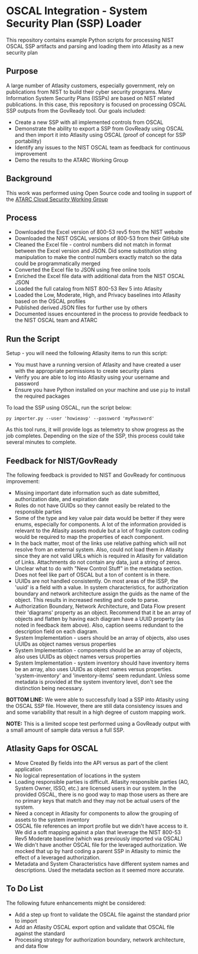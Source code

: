 # OSCAL Integration - System Security Plan (SSP) Loader

This repository contains example Python scripts for processing NIST OSCAL SSP artifacts and parsing and loading them into Atlasity as a new security plan

## Purpose

A large number of Atlasity customers, especially government, rely on publications from NIST to build their cyber security programs.  Many Information System Security Plans (ISSPs) are based on NIST related publications.  In this case, this repository is focused on processing OSCAL SSP outputs from the GovReady tool.  Our goals included:

- Create a new SSP with all implemented controls from OSCAL
- Demonstrate the ability to export a SSP from GovReady using OSCAL and then import it into Atlasity using OSCAL (proof of concept for SSP portability)
- Identify any issues to the NIST OSCAL team as feedback for continuous improvement
- Demo the results to the ATARC Working Group

## Background

This work was performed using Open Source code and tooling in support of the [ATARC Cloud Security Working Group](https://atarc.org/working-groups/cloud-working-group/#:~:text=The%20ATARC%20Cloud%20Working%20Group,the%20Federal%20cloud%20%26%20infrastructure%20community.)

## Process

- Downloaded the Excel version of 800-53 rev5 from the NIST website
- Downloaded the NIST OSCAL versions of 800-53 from their GitHub site
- Cleaned the Excel file - control numbers did not match in format between the Excel version and JSON.  Did some substitution string manipulation to make the control numbers exactly match so the data could be programmatically merged
- Converted the Excel file to JSON using free online tools
- Enriched the Excel file data with additional data from the NIST OSCAL JSON
- Loaded the full catalog from NIST 800-53 Rev 5 into Atlasity
- Loaded the Low, Moderate, High, and Privacy baselines into Atlasity based on the OSCAL profiles
- Published derived JSON files for further use by others
- Documented issues encountered in the process to provide feedback to the NIST OSCAL team and ATARC

## Run the Script

Setup - you will need the following Atlasity items to run this script:

- You must have a running version of Atlasity and have created a user with the appropriate permissions to create security plans
- Verify you are able to log into Atlasity using your username and password
- Ensure you have Python installed on your machine and use `pip` to install the required packages

To load the SSP using OSCAL, run the script below:

`py importer.py --user 'howieavp' --password 'myPassword'`

As this tool runs, it will provide logs as telemetry to show progress as the job completes.  Depending on the size of the SSP, this process could take several minutes to complete.

## Feedback for NIST/GovReady

The following feedback is provided to NIST and GovReady for continuous improvement:

- Missing important date information such as date submitted, authorization date, and expiration date
- Roles do not have GUIDs so they cannot easily be related to the responsible parties
- Some of the type and key value pair data would be better if they were enums, especially for components.  A lot of the information provided is relevant to the Atlasity assets module but a lot of fragile custom coding would be required to map the properties of each component.
- In the back matter, most of the links use relative pathing which will not resolve from an external system.  Also, could not load them in Atlasity since they are not valid URLs which is required in Atlasity for validation of Links.  Attachments do not contain any data, just a string of zeros.
- Unclear what to do with "New Control Stuff" in the metadata section.  Does not feel like part of OSCAL but a ton of content is in there.
- UUIDs are not handled consistently.  On most areas of the ISSP, the 'uuid' is a field with a value.  In system characteristics, for authorization boundary and network architecture assign the guids as the name of the object.  This results in increased nesting and code to parse.
- Authorization Boundary, Network Architecture, and Data Flow present their 'diagrams' property as an object.  Recommend that it be an array of objects and flatten by having each diagram have a UUID property (as noted in feedback item above).  Also, caption seems redundant to the description field on each diagram.
- System Implementation - users should be an array of objects, also uses UUIDs as object names versus properties
- System Implementation - components should be an array of objects, also uses UUIDs as object names versus properties
- System Implementation - system inventory should have inventory items be an array, also uses UUIDs as object names versus properties.  'system-inventory' and 'inventory-items' seem redundant.  Unless some metadata is provided at the system inventory level, don't see the distinction being necessary.

**BOTTOM LINE:** We were able to successfully load a SSP into Atlasity using the OSCAL SSP file.  However, there are still data consistency issues and and some variability that result in a high degree of custom mapping work.

**NOTE:** This is a limited scope test performed using a GovReady output with a small amount of sample data versus a full SSP.

## Atlasity Gaps for OSCAL

- Move Created By fields into the API versus as part of the client application
- No logical representation of locations in the system
- Loading responsible parties is difficult.  Atlasity responsible parties (AO, System Owner, ISSO, etc.) are licensed users in our system.  In the provided OSCAL, there is no good way to map those users as there are no primary keys that match and they may not be actual users of the system.  
- Need a concept in Atlasity for components to allow the grouping of assets to the system inventory
- OSCAL file references an import profile but we didn't have access to it.  We did a soft mapping against a plan that leverage the NIST 800-53 Rev5 Moderate baseline (which was previously imported via OSCAL)
- We didn't have another OSCAL file for the leveraged authorization.  We mocked that up by hard coding a parent SSP in Atlasity to mimic the effect of a leveraged authorization.
- Metadata and System Characteristics have different system names and descriptions.  Used the metadata section as it seemed more accurate.

## To Do List

The following future enhancements might be considered:

- Add a step up front to validate the OSCAL file against the standard prior to import
- Add an Atlasity OSCAL export option and validate that OSCAL file against the standard
- Processing strategy for authorization boundary, network architecture, and data flow


